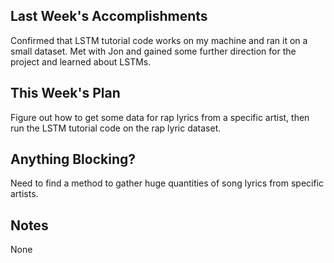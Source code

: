## Last Week's Accomplishments

Confirmed that LSTM tutorial code works on my machine and ran it on a small dataset. Met with Jon and gained
some further direction for the project and learned about LSTMs.

## This Week's Plan

Figure out how to get some data for rap lyrics from a specific artist, then run the LSTM tutorial code
on the rap lyric dataset.

## Anything Blocking?

Need to find a method to gather huge quantities of song lyrics from specific artists.

## Notes

None